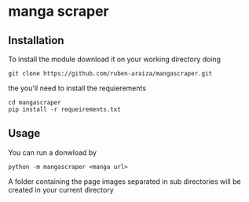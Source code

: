 # manga scraper

## Installation

To install the module download it on your working directory doing

``` 
git clone https://github.com/ruben-araiza/mangascraper.git
```

the you'll need to install the requierements

```
cd mangascraper
pip install -r requeirements.txt
```

## Usage

You can run a donwload by

```
python -m mangascraper <manga url>
```

A folder containing the page images separated in sub directories will be created in your current directory